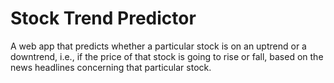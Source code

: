 # Stock Trend Predictor
A web app that predicts whether a particular stock is on an uptrend or a downtrend, i.e., if the price of that stock is going to rise or fall, based on the news headlines concerning that particular stock.

